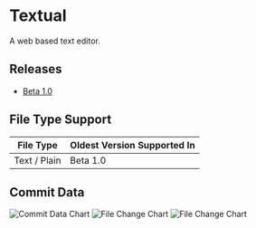 # Textual

A web based text editor.

## Releases

- [Beta 1.0](<https://github.com/https123456789/Textual/releases/tag/Beta-1.0>)

## File Type Support

| File Type | Oldest Version Supported In |
|-----------|----------------------|
| Text / Plain | Beta 1.0 |

## Commit Data

![Commit Data Chart](<https://textual-info.https12345678.repl.co/commitChart.png>)
![File Change Chart](<https://textual-info.https12345678.repl.co/ad.png>)
![File Change Chart](<https://textual-info.https12345678.repl.co/pie.png>)